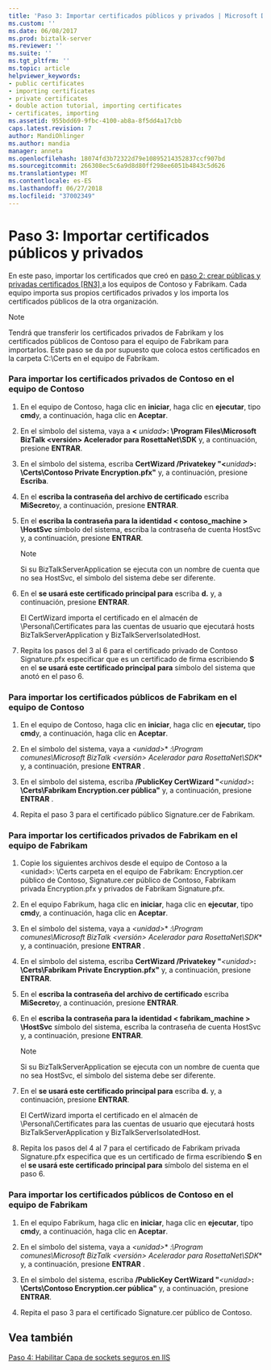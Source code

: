 ```yaml
---
title: 'Paso 3: Importar certificados públicos y privados | Microsoft Docs'
ms.custom: ''
ms.date: 06/08/2017
ms.prod: biztalk-server
ms.reviewer: ''
ms.suite: ''
ms.tgt_pltfrm: ''
ms.topic: article
helpviewer_keywords:
- public certificates
- importing certificates
- private certificates
- double action tutorial, importing certificates
- certificates, importing
ms.assetid: 955bdd69-9fbc-4100-ab8a-8f5dd4a17cbb
caps.latest.revision: 7
author: MandiOhlinger
ms.author: mandia
manager: anneta
ms.openlocfilehash: 18074fd3b72322d79e10895214352837ccf907bd
ms.sourcegitcommit: 266308ec5c6a9d8d80ff298ee6051b4843c5d626
ms.translationtype: MT
ms.contentlocale: es-ES
ms.lasthandoff: 06/27/2018
ms.locfileid: "37002349"
---
```

# <a name="step-3-importing-public-and-private-certificates"></a>Paso 3: Importar certificados públicos y privados
En este paso, importar los certificados que creó en [paso 2: crear públicas y privadas certificados &#91;RN3&#93; ](../../adapters-and-accelerators/accelerator-rosettanet/step-2-creating-public-and-private-certificates.md) a los equipos de Contoso y Fabrikam. Cada equipo importa sus propios certificados privados y los importa los certificados públicos de la otra organización.  
  
> [!NOTE]
>  Tendrá que transferir los certificados privados de Fabrikam y los certificados públicos de Contoso para el equipo de Fabrikam para importarlos. Este paso se da por supuesto que coloca estos certificados en la carpeta C:\Certs en el equipo de Fabrikam.  
  
### <a name="to-import-the-contoso-private-certificates-on-the-contoso-computer"></a>Para importar los certificados privados de Contoso en el equipo de Contoso  
  
1. En el equipo de Contoso, haga clic en **iniciar**, haga clic en **ejecutar**, tipo **cmd**y, a continuación, haga clic en **Aceptar**.  
  
2. En el símbolo del sistema, vaya a **\<** <em>unidad</em>**\>: \Program Files\Microsoft BizTalk \<versión\> Acelerador para RosettaNet\SDK** y, a continuación, presione **ENTRAR**.  
  
3. En el símbolo del sistema, escriba **CertWizard /Privatekey "\<**<em>unidad</em>**\>: \Certs\Contoso Private Encryption.pfx"** y, a continuación, presione **Escriba**.  
  
4. En el **escriba la contraseña del archivo de certificado** escriba **MiSecreto**y, a continuación, presione **ENTRAR**.  
  
5. En el **escriba la contraseña para la identidad < contoso_machine > \HostSvc** símbolo del sistema, escriba la contraseña de cuenta HostSvc y, a continuación, presione **ENTRAR**.  
  
   > [!NOTE]
   >  Si su BizTalkServerApplication se ejecuta con un nombre de cuenta que no sea HostSvc, el símbolo del sistema debe ser diferente.  
  
6. En el **se usará este certificado principal para** escriba **d.** y, a continuación, presione **ENTRAR**.  
  
    El CertWizard importa el certificado en el almacén de \Personal\Certificates para las cuentas de usuario que ejecutará hosts BizTalkServerApplication y BizTalkServerIsolatedHost.  
  
7. Repita los pasos del 3 al 6 para el certificado privado de Contoso Signature.pfx especificar que es un certificado de firma escribiendo **S** en el **se usará este certificado principal para** símbolo del sistema que anotó en el paso 6.  
  
### <a name="to-import-the-fabrikam-public-certificates-on-the-contoso-computer"></a>Para importar los certificados públicos de Fabrikam en el equipo de Contoso  
  
1.  En el equipo de Contoso, haga clic en **iniciar**, haga clic en **ejecutar,** tipo **cmd**y, a continuación, haga clic en **Aceptar**.  
  
2.  En el símbolo del sistema, vaya a  *\<unidad\>** *:\Program comunes\Microsoft BizTalk \<versión\> Acelerador para RosettaNet\SDK** y, a continuación, presione **ENTRAR** .  
  
3.  En el símbolo del sistema, escriba **/PublicKey CertWizard "***\<unidad\>***: \Certs\Fabrikam Encryption.cer pública"** y, a continuación, presione **ENTRAR** .  
  
4.  Repita el paso 3 para el certificado público Signature.cer de Fabrikam.  
  
### <a name="to-import-the-fabrikam-private-certificates-on-the-fabrikam-computer"></a>Para importar los certificados privados de Fabrikam en el equipo de Fabrikam  
  
1.  Copie los siguientes archivos desde el equipo de Contoso a la \<unidad\>: \Certs carpeta en el equipo de Fabrikam: Encryption.cer público de Contoso, Signature.cer público de Contoso, Fabrikam privada Encryption.pfx y privados de Fabrikam Signature.pfx.  
  
2.  En el equipo Fabrikum, haga clic en **iniciar**, haga clic en **ejecutar**, tipo **cmd**y, a continuación, haga clic en **Aceptar**.  
  
3.  En el símbolo del sistema, vaya a  *\<unidad\>** *:\Program comunes\Microsoft BizTalk \<versión\> Acelerador para RosettaNet\SDK** y, a continuación, presione **ENTRAR** .  
  
4.  En el símbolo del sistema, escriba **CertWizard /Privatekey "***\<unidad\>***: \Certs\Fabrikam Private Encryption.pfx"** y, a continuación, presione **ENTRAR**.  
  
5.  En el **escriba la contraseña del archivo de certificado** escriba **MiSecreto**y, a continuación, presione **ENTRAR**.  
  
6.  En el **escriba la contraseña para la identidad < fabrikam_machine > \HostSvc** símbolo del sistema, escriba la contraseña de cuenta HostSvc y, a continuación, presione **ENTRAR**.  
  
    > [!NOTE]
    >  Si su BizTalkServerApplication se ejecuta con un nombre de cuenta que no sea HostSvc, el símbolo del sistema debe ser diferente.  
  
7.  En el **se usará este certificado principal para** escriba **d.** y, a continuación, presione **ENTRAR**.  
  
     El CertWizard importa el certificado en el almacén de \Personal\Certificates para las cuentas de usuario que ejecutará hosts BizTalkServerApplication y BizTalkServerIsolatedHost.  
  
8.  Repita los pasos del 4 al 7 para el certificado de Fabrikam privada Signature.pfx especifica que es un certificado de firma escribiendo **S** en el **se usará este certificado principal para** símbolo del sistema en el paso 6.  
  
### <a name="to-import-the-contoso-public-certificates-on-the-fabrikam-computer"></a>Para importar los certificados públicos de Contoso en el equipo de Fabrikam  
  
1.  En el equipo Fabrikum, haga clic en **iniciar**, haga clic en **ejecutar**, tipo **cmd**y, a continuación, haga clic en **Aceptar**.  
  
2.  En el símbolo del sistema, vaya a  *\<unidad\>** *:\Program comunes\Microsoft BizTalk \<versión\> Acelerador para RosettaNet\SDK** y, a continuación, presione **ENTRAR** .  
  
3.  En el símbolo del sistema, escriba **/PublicKey CertWizard "***\<unidad\>***: \Certs\Contoso Encryption.cer pública"** y, a continuación, presione **ENTRAR**.  
  
4.  Repita el paso 3 para el certificado Signature.cer público de Contoso.  
  
## <a name="see-also"></a>Vea también  
 [Paso 4: Habilitar Capa de sockets seguros en IIS](../../adapters-and-accelerators/accelerator-rosettanet/step-4-enabling-secure-sockets-layer-in-iis.md)